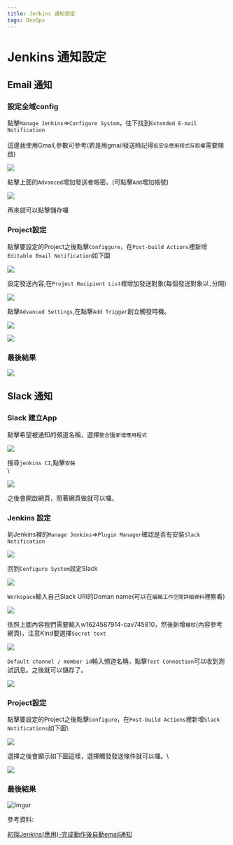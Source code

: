 ```yaml
---
title: Jenkins 通知設定
tags: DevOps
---
```


# Jenkins 通知設定

## Email 通知

### 設定全域config

點擊`Manage Jenkins`=>`Configure System`，往下找到`Extended E-mail Notification`\
\
這邊我使用Gmail,參數可參考(若是用gmail發送時記得`低安全應用程式存取權`需要開啟)

![](https://i.imgur.com/m3nkXB4.png)

點擊上面的`Advanced`增加發送者帳密。(可點擊`Add`增加帳號)

![](https://i.imgur.com/R7XqXbM.png)

再來就可以點擊儲存囉

### Project設定

點擊要設定的Project之後點擊`Configgure`，在`Post-build Actions`裡新增`Editable Email Notification`如下圖

![](https://i.imgur.com/T7qtDyD.png)

設定發送內容,在`Project Recipient List`裡增加發送對象(每個發送對象以`,`分開)

![](https://i.imgur.com/s9PdKIg.png)

點擊`Advanced Settings`,在點擊`Add Trigger`創立觸發時機。

![](https://i.imgur.com/0G2SWZT.png)

![](https://i.imgur.com/lusOXgo.png)

### 最後結果

![](https://i.imgur.com/cB4p2J8.png)

## Slack 通知

### Slack 建立App

點擊希望被通知的頻道名稱，選擇`整合`後`新增應用程式`

![](https://i.imgur.com/N43Nw2h.png)

搜尋`jenkins CI`,點擊`安裝`\
\


![](https://i.imgur.com/NsOTKqZ.png)

之後會開啟網頁，照著網頁做就可以囉。

### Jenkins 設定

到Jenkins裡的`Manage Jenkins`=>`Plugin Manager`確認是否有安裝`Slack Notification`

![](https://i.imgur.com/FP27cBt.png)

回到`Configure System`設定Slack

![](https://i.imgur.com/zeArkct.png)

`Workspace`輸入自己Slack URl的Doman name(可以在`編輯工作空間詳細資料`裡察看)

![](https://i.imgur.com/8UXx420.png)

依照上圖內容我們需要輸入w1624587914-cav745810，然後新增`權杖`(內容參考網頁)，注意Kind要選擇`Secret text`

![](https://i.imgur.com/LX9jATX.png)

`Default channel / member id`輸入頻道名稱，點擊`Test Connection`可以收到測試訊息。之後就可以儲存了。

![](https://i.imgur.com/wSIwStZ.png)

### Project設定

點擊要設定的Project之後點擊`Configure`，在`Post-build Actions`裡新增`Slack Notifications`如下圖\


![](https://i.imgur.com/RPaORsX.png)

選擇之後會顯示如下圖這樣，選擇觸發發送條件就可以囉。\


![](https://i.imgur.com/aTxhwi2.png)

### 最後結果

![Imgur](https://i.imgur.com/CsaxA3B.png)

參考資料:

[初探Jenkins(應用)-完成動作後自動email通知](https://medium.com/on-my-way-coding/%E5%88%9D%E6%8E%A2jenkins-%E6%87%89%E7%94%A8-%E5%AE%8C%E6%88%90%E5%8B%95%E4%BD%9C%E5%BE%8C%E8%87%AA%E5%8B%95email%E9%80%9A%E7%9F%A5-657b754f2895)
